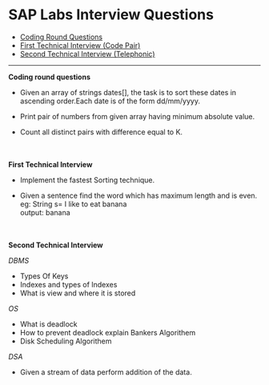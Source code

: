# SAP Labs Interview Questions
* [Coding Round Questions](#coding)
* [First Technical Interview (Code Pair)](#tech)
* [Second Technical Interview (Telephonic)](#techtwo)
____
<b name="coding">Coding round questions</b><br/>

- Given an array of strings dates[], the task is to sort these dates in ascending order.Each date is of the form dd/mm/yyyy.

- Print pair of numbers from given array having minimum absolute value.

- Count all distinct pairs with difference equal to K.
<br>
<br>
<b name="tech">First Technical Interview</b>
<br>

- Implement the fastest Sorting technique.

- Given a sentence find the word which has maximum length and is even.<br>
  eg: String s= I like to eat banana <br>
  output: banana  
<br>
<br>
<b name="techtwo">Second Technical Interview</b>
<br>

<i>DBMS</i>

- Types Of Keys
- Indexes and types of Indexes 
- What is view and where it is stored

<i>OS</i>

- What is deadlock 
- How to prevent deadlock explain Bankers Algorithem 
- Disk Scheduling Algorithem

<i>DSA</i>
- Given a stream of data perform addition of the data.


